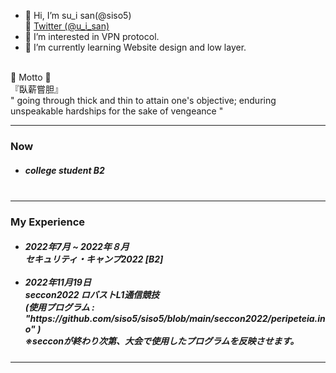 - 👋 Hi, I’m su_i san(@siso5)  
🐾 <a href="https://mobile.twitter.com/u_i_san">Twitter (@u_i_san)</a>
- 👀 I’m interested in VPN protocol.
- 🌱 I’m currently learning Website design and low layer.
<br>
🌱 Motto 🌱 <br>
『臥薪嘗胆』<br>
 " going through thick and thin to attain one's objective; enduring unspeakable hardships for the sake of vengeance "<br>



<hr>
<h3>Now</h3>
<h5>
<ul>
<li>
college student B2
</li>
<br>
</ul>
</h5>
<hr>
<h3>My Experience</h3>
<h5>
<ul>
<li>
2022年7月 ~ 2022年８月 <br> セキュリティ・キャンプ2022 [B2]
</li>
<br>
<li>
2022年11月19日 <br> seccon2022 ロバストL1通信競技<br>(使用プログラム : "https://github.com/siso5/siso5/blob/main/seccon2022/peripeteia.ino" )
</li>
 ※secconが終わり次第、大会で使用したプログラムを反映させます。
 <br>
</ul>
</h5>
<hr>
 

<!---
siso5/siso5 is a ✨ special ✨ repository because its `README.md` (this file) appears on your GitHub profile.
You can click the Preview link to take a look at your changes.
--->
